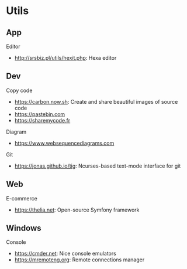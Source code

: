 # Utils

## App
Editor
* http://srsbiz.pl/utils/hexit.php: Hexa editor

## Dev
Copy code
* https://carbon.now.sh: Create and share beautiful images of source code
* https://pastebin.com
* https://sharemycode.fr

Diagram
* https://www.websequencediagrams.com

Git
* https://jonas.github.io/tig: Ncurses-based text-mode interface for git

## Web
E-commerce
* https://thelia.net: Open-source Symfony framework

## Windows
Console
* https://cmder.net: Nice console emulators
* https://mremoteng.org: Remote connections manager
